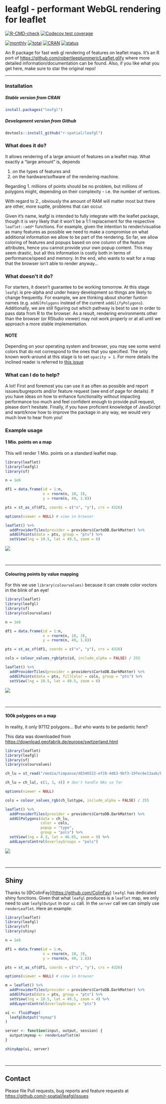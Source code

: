 
# leafgl - performant WebGL rendering for leaflet

<!-- badges: start -->
[![R-CMD-check](https://github.com/trafficonese/leafgl/actions/workflows/R-CMD-check.yaml/badge.svg)](https://github.com/trafficonese/leafgl/actions/workflows/R-CMD-check.yaml)
[![Codecov test coverage](https://codecov.io/gh/trafficonese/leafgl/branch/master/graph/badge.svg)](https://app.codecov.io/gh/trafficonese/leafgl?branch=master)

[![monthly](http://cranlogs.r-pkg.org/badges/leafgl)](https://www.rpackages.io/package/leafgl)
[![total](http://cranlogs.r-pkg.org/badges/grand-total/leafgl)](https://www.rpackages.io/package/leafgl)
[![CRAN](http://www.r-pkg.org/badges/version/leafgl?color=009999)](https://cran.r-project.org/package=leafgl)
[![status](https://tinyverse.netlify.com/badge/leafgl)](https://CRAN.R-project.org/package=leafgl)
  <!-- badges: end -->

An R package for fast web gl rendering of features on leaflet maps. It’s
an R port of <https://github.com/robertleeplummerjr/Leaflet.glify> where
more detailed information/documentation can be found. Also, if you like
what you get here, make sure to star the original repo\!

-----

### Installation

##### Stable version from CRAN

``` r
install.packages("leafgl")
```

##### Development version from Github

``` r
devtools::install_github("r-spatial/leafgl")
```

### What does it do?

It allows rendering of a large amount of features on a leaflet map. What
exactly a “large amount” is, depends

1.  on the types of features and
2.  on the hardware/software of the rendering machine.

Regarding 1. millions of points should be no problem, but millions of
polygons might, depending on their complexity - i.e. the number of
vertices.

With regard to 2., obviously the amount of RAM will matter most but
there are other, more suptle, problems that can occur.

Given it’s name, leafgl is intended to fully integrate with the leaflet
package, though it is very likely that it won’t be a 1:1 replacement for
the respective `leaflet::add*` functions. For example, given the
intention to render/visualise as many features as possible we need to
make a compromise on what additional information we allow to be part of
the rendering. So far, we allow coloring of features and popups based on
one column of the feature attributes, hence you cannot provide your own
popup content. This may seem drastic, but all this information is costly
both in terms of performance/speed and memory. In the end, who wants to
wait for a map that the browser isn’t able to render anyway…

### What doesn’t it do?

For starters, it doesn’t guarantee to be working tomorrow. At this stage
`leafgl` is pre-alpha and under heavy development so things are likely
to change frequently. For example, we are thinking about shorter funtion
names (e.g. `addGlPolygons` instead of the current `addGlifyPolygons`).
Additionally, we are still figuring out which pathway is best to use in
order to pass data from R to the browser. As a result, rendering
environments other than the browser (or RStudio viewer) may not work
properly or at all until we approach a more stable implementation.

#### NOTE

Depending on your operating system and browser, you may see some weird
colors that do not correspond to the ones that you specified. The only
known work-around at this stage is to set `opacity = 1`. For more
details the inclined reader is referred to [this
issue](https://github.com/r-spatial/leafgl/issues/4)

### What can I do to help?

A lot\! First and foremost you can use it as often as possible and
report issues/bugreports and/or feature request (see end of page for
details). If you have ideas on how to enhance functionality without
impacting performance too much and feel confident enough to provide pull
request, please don’t hesitate. Finally, if you have proficient
knowledge of JavaScript and want/know how to improve the package in any
way, we would very much love to hear from you\!

### Example usage

#### 1 Mio. points on a map

This will render 1 Mio. points on a standard leaflet map.

``` r
library(leaflet)
library(leafgl)
library(sf)

n = 1e6

df1 = data.frame(id = 1:n,
                 x = rnorm(n, 10, 3),
                 y = rnorm(n, 49, 1.8))

pts = st_as_sf(df1, coords = c("x", "y"), crs = 4326)

options(viewer = NULL) # view in browser

leaflet() %>%
  addProviderTiles(provider = providers$CartoDB.DarkMatter) %>%
  addGlPoints(data = pts, group = "pts") %>%
  setView(lng = 10.5, lat = 49.5, zoom = 6)
```

![](man/figures/pts_blue.png)

<br>

-----

#### Colouring points by value mapping

For this we use `library(colourvalues)` because it can create color
voctors in the blink of an eye\!

``` r
library(leaflet)
library(leafgl)
library(sf)
library(colourvalues)

n = 1e6

df1 = data.frame(id = 1:n,
                 x = rnorm(n, 10, 3),
                 y = rnorm(n, 49, 1.8))

pts = st_as_sf(df1, coords = c("x", "y"), crs = 4326)

cols = colour_values_rgb(pts$id, include_alpha = FALSE) / 255

leaflet() %>%
  addProviderTiles(provider = providers$CartoDB.DarkMatter) %>%
  addGlPoints(data = pts, fillColor = cols, group = "pts") %>%
  setView(lng = 10.5, lat = 49.5, zoom = 6)
```

![](man/figures/pts_viridis.png)

<br>

-----

#### 100k polygons on a map

In reality, it only 97112 polygons… But who wants to be pedantic here?

This data was downloaded from
<https://download.geofabrik.de/europe/switzerland.html>

``` r
library(leaflet)
library(leafgl)
library(sf)
library(colourvalues)

ch_lu = st_read("/media/timpanse/d8346522-ef28-4d63-9bf3-19fec6e13aab/bu_lenovo/software/testing/mapview/switzerland/landuse.shp")

ch_lu = ch_lu[, c(1, 3, 4)] # don't handle NAs so far

options(viewer = NULL)

cols = colour_values_rgb(ch_lu$type, include_alpha = FALSE) / 255

leaflet() %>%
  addProviderTiles(provider = providers$CartoDB.DarkMatter) %>%
  addGlPolygons(data = ch_lu, 
                color = cols, 
                popup = "type",
                group = "pols") %>%
  setView(lng = 8.3, lat = 46.85, zoom = 9) %>% 
  addLayersControl(overlayGroups = "pols")
```

![](man/figures/polys_ch.png)

<br>

-----

## Shiny

Thanks to \[@ColinFay\](<https://github.com/ColinFay>) `leafgl` has
dedicated shiny functions. Given that what `leafgl` produces is a
`leaflet` map, we only need to use `leafglOutput` in our `ui` call. In
the `server` call we can simply use `renderLeaflet`. Here an example:

``` r
library(leaflet)
library(leafgl)
library(sf)
library(shiny)

n = 1e6

df1 = data.frame(id = 1:n,
                 x = rnorm(n, 10, 3),
                 y = rnorm(n, 49, 1.8))

pts = st_as_sf(df1, coords = c("x", "y"), crs = 4326)

options(viewer = NULL) # view in browser

m = leaflet() %>%
  addProviderTiles(provider = providers$CartoDB.DarkMatter) %>%
  addGlPoints(data = pts, group = "pts") %>%
  setView(lng = 10.5, lat = 49.5, zoom = 4) %>% 
  addLayersControl(overlayGroups = "pts")

ui <- fluidPage(
  leafglOutput("mymap")
)

server <- function(input, output, session) {
  output$mymap <- renderLeaflet(m)
}

shinyApp(ui, server)
```

<br>

-----

## Contact

Please file Pull requests, bug reports and feature requests at
<https://github.com/r-spatial/leafgl/issues>
